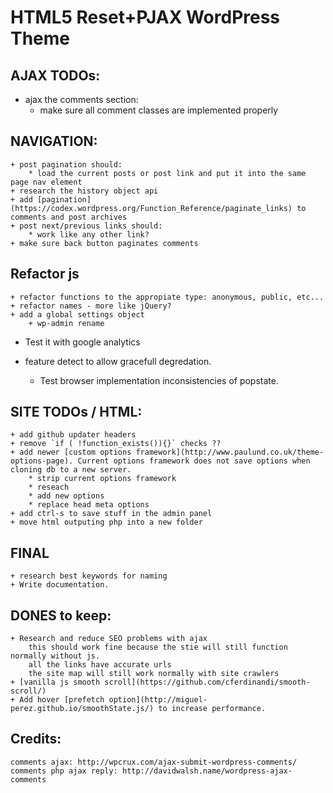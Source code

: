 #  HTML5 Reset+PJAX WordPress Theme

## AJAX TODOs:
- ajax the comments section:
	- make sure all comment classes are implemented properly

## NAVIGATION:
	+ post pagination should:
		* load the current posts or post link and put it into the same page nav element
	+ research the history object api
	+ add [pagination](https://codex.wordpress.org/Function_Reference/paginate_links) to comments and post archives
	+ post next/previous links should:
		* work like any other link?
	+ make sure back button paginates comments

## Refactor js
	+ refactor functions to the appropiate type: anonymous, public, etc...
	+ refactor names - more like jQuery?
	+ add a global settings object
		+ wp-admin rename

- Test it with google analytics

- feature detect to allow gracefull degredation.
	+ Test browser implementation inconsistencies of popstate.


## SITE TODOs / HTML:
	+ add github updater headers
	+ remove `if ( !function_exists()){}` checks ??
	+ add newer [custom options framework](http://www.paulund.co.uk/theme-options-page). Current options framework does not save options when cloning db to a new server.
		* strip current options framework
		* reseach
		* add new options
		* replace head meta options
	+ add ctrl-s to save stuff in the admin panel
	+ move html outputing php into a new folder

## FINAL
	+ research best keywords for naming
	+ Write documentation.


## DONES to keep:
	+ Research and reduce SEO problems with ajax
		this should work fine because the stie will still function normally without js. 
		all the links have accurate urls
		the site map will still work normally with site crawlers 
	+ [vanilla js smooth scroll](https://github.com/cferdinandi/smooth-scroll/) 
	+ Add hover [prefetch option](http://miguel-perez.github.io/smoothState.js/) to increase performance.


## Credits:
	comments ajax: http://wpcrux.com/ajax-submit-wordpress-comments/
	comments php ajax reply: http://davidwalsh.name/wordpress-ajax-comments

